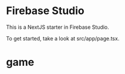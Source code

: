 # Firebase Studio

This is a NextJS starter in Firebase Studio.

To get started, take a look at src/app/page.tsx.
# game

